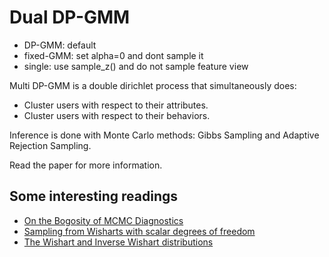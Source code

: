 Dual DP-GMM
=====

  * DP-GMM: default
  * fixed-GMM: set alpha=0 and dont sample it
  * single: use sample_z() and do not sample feature view


Multi DP-GMM is a double dirichlet process that simultaneously does:

 * Cluster users with respect to their attributes.
 * Cluster users with respect to their behaviors.
 
Inference is done with Monte Carlo methods: Gibbs Sampling and Adaptive Rejection Sampling.

Read the paper for more information.


## Some interesting readings

 - [On the Bogosity of MCMC Diagnostics](http://users.stat.umn.edu/~geyer/mcmc/diag.html)
 - [Sampling from Wisharts with scalar degrees of freedom](http://stats.stackexchange.com/questions/141330/sampling-from-wishart-distributionos-with-scalar-degrees-of-freedom-upsilonp)
 - [The Wishart and Inverse Wishart distributions](http://www.tc.umn.edu/~nydic001/docs/unpubs/Wishart_Distribution.pdf)
   